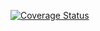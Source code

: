 [![Coverage Status](https://coveralls.io/repos/github/TMentosT/git-semple/badge.svg?branch=master)](https://coveralls.io/github/TMentosT/git-semple?branch=master)
